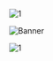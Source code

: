 
![1](https://github.com/naldo178/img/assets/87744405/2b251ebe-eed5-4590-b356-0f79184c28ed)

![Banner ](https://github.com/naldo178/img/assets/87744405/6c2d66bb-9a1a-48cb-8a95-bf6a49f96dbb)


![1](https://github.com/naldo178/img/assets/87744405/9e75516d-3e45-482f-8bfd-3d442b510384)
